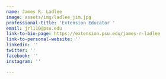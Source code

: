 ```yaml
---
name: James R. Ladlee
image: assets/img/ladlee_jim.jpg
professional-title: 'Extension Educator '
email: jrl110@psu.edu
link-to-bio-page: https://extension.psu.edu/james-r-ladlee
link-to-personal-website: ''
linkedin: ''
twitter: ''
facebook: ''
instagram: ''

---
```

